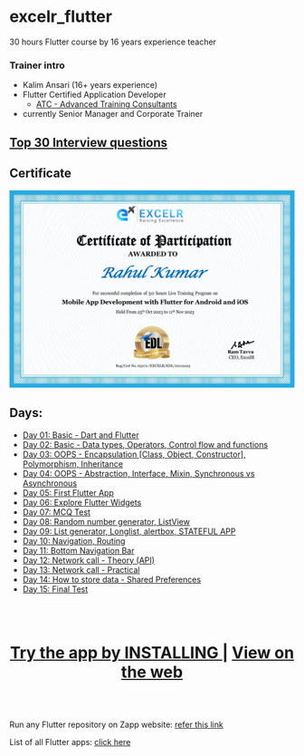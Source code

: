 # excelr_flutter
30 hours Flutter course by 16 years experience teacher

### Trainer intro

- Kalim Ansari (16+ years experience)
- Flutter Certified Application Developer 
    - [ATC - Advanced Training Consultants](https://androidatc.com/pages/Eng/Flutter-Certified-Application-Developer)
- currently Senior Manager and Corporate Trainer

<h2>
    <a href="https://medium.com/@flutterwtf/flutter-interview-questions-and-answers-top-30-for-pros-0cdbf1d40ebd"> Top 30 Interview questions </a>
</h2>

## Certificate

<img src="Images/ExcelrFlutter.jpg" alt="certificate">

## Days:

- [Day 01: Basic - Dart and Flutter](/Notes/day1.md)
- [Day 02: Basic - Data types, Operators, Control flow and functions](/Notes/day2.md)
- [Day 03: OOPS - Encapsulation [Class, Object, Constructor], Polymorphism, Inheritance](/Notes/day3.md)
- [Day 04: OOPS - Abstraction, Interface, Mixin, Synchronous vs Asynchronous](/Notes/day4.md)
- [Day 05: First Flutter App](/Notes/day5.md)
- [Day 06: Explore Flutter Widgets](/Notes/day6.md)
- [Day 07: MCQ Test](#)
- [Day 08: Random number generator, ListView](/Notes/day8.md)
- [Day 09: List generator, Longlist, alertbox, STATEFUL APP](/Notes/day9.md)
- [Day 10: Navigation, Routing](/Notes/day10.md)
- [Day 11: Bottom Navigation Bar](/Notes/day11.md)
- [Day 12: Network call - Theory (API)](/Notes/day12.md)
- [Day 13: Network call - Practical](/Notes/day13.md)
- [Day 14: How to store data - Shared Preferences](/Notes/day14.md)
- [Day 15: Final Test](#)

<br><br>
<h1 align="center">
    <a href="https://github.com/Rahullkumr/excelrflutter/releases/tag/v1.0.1">Try the app by INSTALLING </a> |
    <a href="https://z94806bs9490.zapp.page/#/">View on the web</a>
</h1>
<br><br>


Run any Flutter repository on Zapp website: <a href="https://zapp.run/assets/homepage/import-github.gif">refer this link </a>

List of all Flutter apps: <a href="https://github.com/Rahullkumr/Flutter-Projects-List">click here</a>

